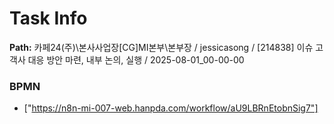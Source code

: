 # Task Info

**Path:** 카페24(주)\본사사업장\[CG]MI본부\본부장 / jessicasong / [214838] 이슈 고객사 대응 방안 마련, 내부 논의, 실행 / 2025-08-01_00-00-00

### BPMN
- ["https://n8n-mi-007-web.hanpda.com/workflow/aU9LBRnEtobnSig7"]

